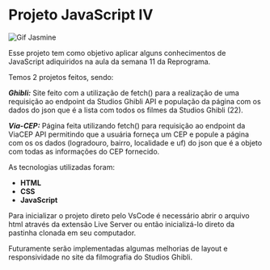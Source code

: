 # Projeto JavaScript IV

![Gif Jasmine](https://capricho.abril.com.br/wp-content/uploads/2017/06/code.gif)

Esse projeto tem como objetivo aplicar alguns conhecimentos de JavaScript adiquiridos na aula da semana 11 da Reprograma.

Temos 2 projetos feitos, sendo:

***Ghibli:*** Site feito com a utilização de fetch() para a realização de uma requisição ao endpoint da Studios Ghibli API e população da página com os dados do json que é a lista com todos os filmes da Studios Ghibli (22).

***Via-CEP:*** Página feita utilizando fetch() para requisição ao endpoint da ViaCEP API permitindo que a usuária forneça um CEP e popule a página com os os dados (logradouro, bairro, localidade e uf) do json que é a objeto com todas as informações do CEP fornecido.

As tecnologias utilizadas foram:

* **HTML**
* **CSS**
* **JavaScript**

Para inicializar o projeto direto pelo VsCode é necessário abrir o arquivo html através da extensão Live Server ou então inicializá-lo direto da pastinha clonada em seu computador.

Futuramente serão implementadas algumas melhorias de layout e responsividade no site da filmografia do Studios Ghibli.